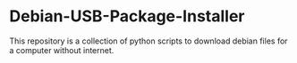# Debian-USB-Package-Installer

This repository is a collection of python scripts to download debian files for a computer without internet.
